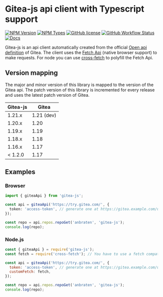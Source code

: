 # Gitea-js api client with Typescript support

[![NPM Version](https://img.shields.io/npm/v/gitea-js)](https://www.npmjs.com/package/gitea-js)
[![NPM Types](https://img.shields.io/npm/types/gitea-js)](https://anbraten.github.io/gitea-js/)
[![GitHub license](https://img.shields.io/github/license/anbraten/gitea-js)](https://github.com/anbraten/gitea-js/blob/main/LICENSE)
[![GitHub Workflow Status](https://img.shields.io/github/workflow/status/anbraten/gitea-js/Release)](https://github.com/anbraten/gitea-js/actions)
[![Docs](https://img.shields.io/badge/Docs-up_to_date-brightgreen)](https://anbraten.github.io/gitea-js/)

Gitea-js is an api client automatically created from the official [Open api definition](https://gitea.com/swagger.v1.json) of Gitea. The client uses the [Fetch Api](https://developer.mozilla.org/en-US/docs/Web/API/Fetch_API) (native browser support) to make requests. For node you can use [cross-fetch](https://www.npmjs.com/package/cross-fetch) to polyfill the Fetch Api.

## Version mapping

The major and minor version of this library is mapped to the version of the Gitea api. The patch version of this library is incremented for every release and uses the latest patch version of Gitea.

| Gitea-js | Gitea      |
| -------- | ---------- |
| 1.21.x   | 1.21 (dev) |
| 1.20.x   | 1.20       |
| 1.19.x   | 1.19       |
| 1.18.x   | 1.18       |
| 1.16.x   | 1.17       |
| < 1.2.0  | 1.17       |

## Examples

### Browser

```ts
import { giteaApi } from 'gitea-js';

const api = giteaApi('https://try.gitea.com/', {
  token: 'access-token', // generate one at https://gitea.example.com/user/settings/applications
});

const repo = api.repos.repoGet('anbraten', 'gitea-js');
console.log(repo);
```

### Node.js

```js
const { giteaApi } = require('gitea-js');
const fetch = require('cross-fetch'); // You have to use a fetch compatible polyfill like cross-fetch for Node.JS

const api = giteaApi('https://try.gitea.com/', {
  token: 'access-token', // generate one at https://gitea.example.com/user/settings/applications
  customFetch: fetch,
});

const repo = api.repos.repoGet('anbraten', 'gitea-js');
console.log(repo);
```
